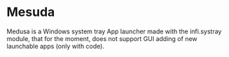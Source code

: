 # Mesuda


Medusa is a Windows system tray App launcher made with the infi.systray 
module, that for the moment, does not support GUI adding of new 
launchable apps (only with code).
